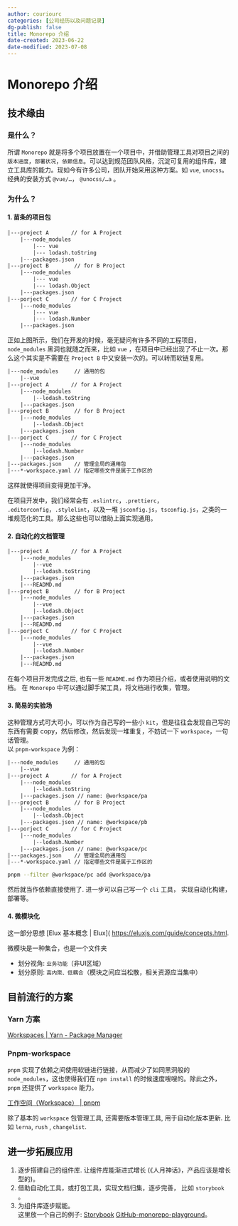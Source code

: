 ```yaml
---
author: couriourc
categories: [公司经历以及问题记录]
dg-publish: false
title: Monorepo 介绍
date-created: 2023-06-22
date-modified: 2023-07-08
---
```


# Monorepo 介绍

## 技术缘由

### 是什么？

所谓 `Monorepo` 就是将多个项目放置在一个项目中，并借助管理工具对项目之间的 `版本进度`，`部署状况`，`依赖信息`。可以达到规范团队风格，沉淀可复用的组件库，建立工具库的能力。现如今有许多公司，团队开始采用这种方案。如 `vue`, `unocss`。经典的安装方式 `@vue/…`， `@unocss/…a` 。

### 为什么？

#### 1. 苗条的项目包

```txt
|---project A       // for A Project
	|---node_modules 
		|--- vue
		|--- lodash.toString
	|---packages.json
|---project B        // for B Project
	|---node_modules 
		|--- vue
		|--- lodash.Object
	|---packages.json
|---porject C       // for C Project
	|---node_modules 
		|--- vue
		|--- lodash.Number
	|---packages.json
```

正如上图所示，我们在开发的时候，毫无疑问有许多不同的工程项目，`node_modules` 黑洞也就随之而来，比如 `vue` ，在项目中已经出现了不止一次。那么这个其实是不需要在 `Project B` 中又安装一次的。可以转而软链复用。

```txt
|---node_modules     // 通用的包
	|--vue
|---project A       // for A Project
	|---node_modules 
		|--lodash.toString
	|---packages.json
|---project B        // for B Project
	|---node_modules 
		|--lodash.Object
	|---packages.json
|---porject C       // for C Project
	|---node_modules 
		|--lodash.Number
	|---packages.json
|---packages.json    // 管理全局的通用包
|---*-workspace.yaml // 指定哪些文件是属于工作区的
```

这样就使得项目变得更加干净。  

在项目开发中，我们经常会有 `.eslintrc`，`.prettierc`， `.editorconfig`，`.stylelint`，以及一堆 `jsconfig.js`，`tsconfig.js`，之类的一堆规范化的工具。那么这些也可以借助上面实现通用。

#### 2. 自动化的文档管理

```txt
|---project A       // for A Project
	|---node_modules 
		|--vue
		|--lodash.toString
	|---packages.json
	|---READMD.md
|---project B        // for B Project
	|---node_modules 
		|--vue
		|--lodash.Object
	|---packages.json
	|---READMD.md
|---porject C       // for C Project
	|---node_modules 
		|--vue
		|--lodash.Number
	|---packages.json
	|---READMD.md
```

在每个项目开发完成之后, 也有一些 `README.md` 作为项目介绍，或者使用说明的文档。 在 `Monorepo` 中可以通过脚手架工具，将文档进行收集，管理。

#### 3. 简易的实验场

这种管理方式可大可小，可以作为自己写的一些小 `kit`，但是往往会发现自己写的东西有需要 copy，然后修改，然后发现一堆重复，不妨试一下 `workspace`，一句话管理。  
以 `pnpm-workspace` 为例：

```txt
|---node_modules     // 通用的包
	|--vue
|---project A       // for A Project
	|---node_modules  
		|--lodash.toString
	|---packages.json // name: @workspace/pa
|---project B        // for B Project
	|---node_modules 
		|--lodash.Object
	|---packages.json // name: @workspace/pb
|---porject C       // for C Project
	|---node_modules 
		|--lodash.Number
	|---packages.json // name: @workspace/pc
|---packages.json    // 管理全局的通用包
|---*-workspace.yaml // 指定哪些文件是属于工作区的
```

```sh
pnpm --filter @workspace/pc add @workspace/pa 
```

然后就当作依赖直接使用了. 进一步可以自己写一个 `cli` 工具， 实现自动化构建，部署等。

#### 4. 微模块化

这一部分思想 [Elux 基本概念 | Elux]( https://eluxjs.com/guide/concepts.html.  

微模块是一种集合，也是一个文件夹

- 划分视角: `业务功能`（非UI区域）
- 划分原则: `高内聚、低耦合`（模块之间应当松散，相关资源应当集中）

## 目前流行的方案

### Yarn 方案

[Workspaces | Yarn - Package Manager](https://yarnpkg.com/features/workspaces)

### Pnpm-workspace

`pnpm` 实现了依赖之间使用软链进行链接，从而减少了如同黑洞般的 `node_modules`，这也使得我们在 `npm install` 的时候速度嗖嗖的。除此之外，`pnpm` 还提供了 `workspace` 能力。

[工作空间（Workspace） | pnpm](https://pnpm.io/zh/workspaces)

除了基本的 `workspace` 包管理工具, 还需要版本管理工具, 用于自动化版本更新. 比如 `lerna`, `rush` , `changelist`.

## 进一步拓展应用

1. 逐步搭建自己的组件库. 让组件库能渐进式增长 (《人月神话》，产品应该是增长型的)。
2. 借助自动化工具，或打包工具，实现文档归集，逐步完善， 比如 `storybook` 。
3. 为组件库逐步赋能。  
这里放一个自己的例子: [Storybook](https://couriourc-monorepo.netlify.app/) [GitHub-monorepo-playground](https://github.com/couriourc/monorepo-playground)。
